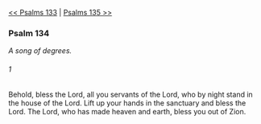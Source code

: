 [<< Psalms 133](Psalms%20133)  |  [Psalms 135 >>](Psalms%20135)

### Psalm 134

*A song of degrees.*

###### 1
Behold, bless the Lord, all you servants of the Lord, who by night stand in the house of the Lord. Lift up your hands in the sanctuary and bless the Lord. The Lord, who has made heaven and earth, bless you out of Zion.